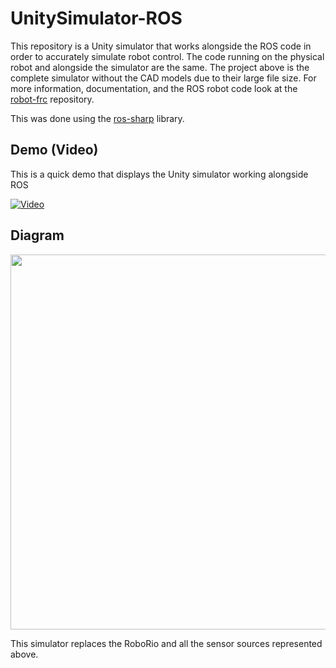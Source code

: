 # UnitySimulator-ROS
This repository is a Unity simulator that works alongside the ROS code in order to accurately simulate robot control. The code running on the physical robot and alongside the simulator are the same. The project above is the complete simulator without the CAD models due to their large file size. For more information, documentation, and the ROS robot code look at the [robot-frc](https://github.com/LeonidasVarveropoulos/robot-frc) repository.

This was done using the [ros-sharp](https://github.com/siemens/ros-sharp) library.

## Demo (Video)
This is a quick demo that displays the Unity simulator working alongside ROS

[![Video](https://user-images.githubusercontent.com/55664403/81489736-dfe25080-923e-11ea-8f55-c2d01ca1d112.jpg)](https://www.youtube.com/watch?v=A66TlzYuKSo)

## Diagram
<div style="text-align:center"><img src="https://user-images.githubusercontent.com/55664403/81491807-1082b400-9258-11ea-9c78-776d219f0a99.png" width=600 /></div>

This simulator replaces the RoboRio and all the sensor sources represented above.
